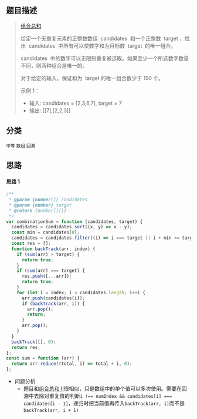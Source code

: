## 题目描述

> [组合总和](https://leetcode-cn.com/problems/combination-sum/)
>
> 给定一个无重复元素的正整数数组  candidates  和一个正整数  target ，找出  candidates  中所有可以使数字和为目标数  target  的唯一组合。
>
> candidates  中的数字可以无限制重复被选取。如果至少一个所选数字数量不同，则两种组合是唯一的。
>
> 对于给定的输入，保证和为  target 的唯一组合数少于 150 个。
>
> 示例 1：
>
> - 输入: candidates = [2,3,6,7], target = 7
> - 输出: [[7],[2,2,3]]

## 分类

`中等` `数组` `回溯`

## 思路

#### 思路 1

```javascript
/**
 * @param {number[]} candidates
 * @param {number} target
 * @return {number[][]}
 */
var combinationSum = function (candidates, target) {
  candidates = candidates.sort((x, y) => x - y);
  const min = candidates[0];
  candidates = candidates.filter((i) => i === target || i + min <= target);
  const res = [];
  function backTrack(arr, index) {
    if (sum(arr) > target) {
      return true;
    }
    if (sum(arr) === target) {
      res.push([...arr]);
      return true;
    }
    for (let i = index; i < candidates.length; i++) {
      arr.push(candidates[i]);
      if (backTrack(arr, i)) {
        arr.pop();
        return;
      }
      arr.pop();
    }
  }
  backTrack([], 0);
  return res;
};
const sum = function (arr) {
  return arr.reduce((total, i) => total + i, 0);
};
```

- 问题分析
  - 题目和[组合总和 II](40-组合总和II.md)很相似，只是数组中的单个值可以多次使用。需要在回溯中去除对重复值的判断`i !== numIndex && candidates[i] === candidates[i - 1]`，递归时把当前值再传入`backTrack(arr, i)`而不是`backTrack(arr, i + 1)`

